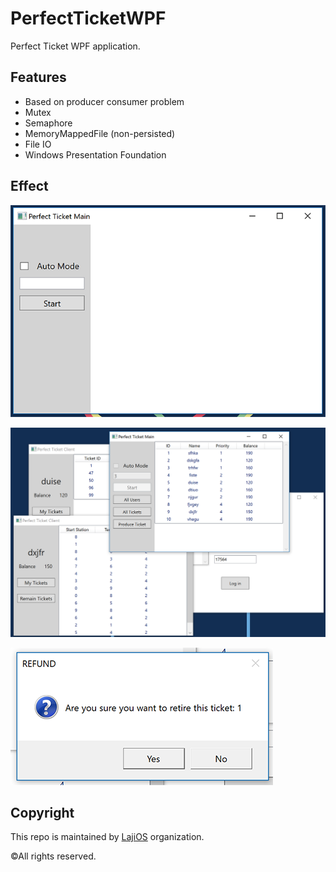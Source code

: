 # PerfectTicketWPF
Perfect Ticket WPF application.

## Features

* Based on producer consumer problem
* Mutex
* Semaphore
* MemoryMappedFile (non-persisted)
* File IO
* Windows Presentation Foundation

## Effect

![](Resources/wpf1.png)

![](Resources/wpf2.png)

![](Resources/wpf3.png)

## Copyright

This repo is maintained by [LajiOS](https://github.com/LajiOS) organization.

©All rights reserved.

